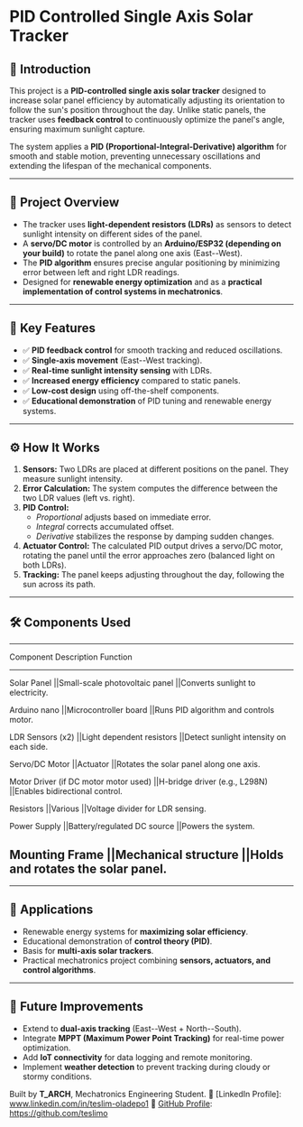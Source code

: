 # PID Controlled Single Axis Solar Tracker

## 📖 Introduction

This project is a **PID-controlled single axis solar tracker** designed
to increase solar panel efficiency by automatically adjusting its
orientation to follow the sun's position throughout the day. Unlike
static panels, the tracker uses **feedback control** to continuously
optimize the panel's angle, ensuring maximum sunlight capture.

The system applies a **PID (Proportional-Integral-Derivative)
algorithm** for smooth and stable motion, preventing unnecessary
oscillations and extending the lifespan of the mechanical components.

------------------------------------------------------------------------

## 🔎 Project Overview

-   The tracker uses **light-dependent resistors (LDRs)** as sensors to
    detect sunlight intensity on different sides of the panel.
-   A **servo/DC motor** is controlled by an **Arduino/ESP32 (depending
    on your build)** to rotate the panel along one axis (East--West).
-   The **PID algorithm** ensures precise angular positioning by
    minimizing error between left and right LDR readings.
-   Designed for **renewable energy optimization** and as a **practical
    implementation of control systems in mechatronics**.

------------------------------------------------------------------------

## 🌟 Key Features

-   ✅ **PID feedback control** for smooth tracking and reduced
    oscillations.
-   ✅ **Single-axis movement** (East--West tracking).
-   ✅ **Real-time sunlight intensity sensing** with LDRs.
-   ✅ **Increased energy efficiency** compared to static panels.
-   ✅ **Low-cost design** using off-the-shelf components.
-   ✅ **Educational demonstration** of PID tuning and renewable energy
    systems.

------------------------------------------------------------------------

## ⚙️ How It Works

1.  **Sensors:** Two LDRs are placed at different positions on the
    panel. They measure sunlight intensity.
2.  **Error Calculation:** The system computes the difference between
    the two LDR values (left vs. right).
3.  **PID Control:**
    -   *Proportional* adjusts based on immediate error.
    -   *Integral* corrects accumulated offset.
    -   *Derivative* stabilizes the response by damping sudden changes.
4.  **Actuator Control:** The calculated PID output drives a servo/DC
    motor, rotating the panel until the error approaches zero (balanced
    light on both LDRs).
5.  **Tracking:** The panel keeps adjusting throughout the day,
    following the sun across its path.

------------------------------------------------------------------------

## 🛠️ Components Used

  -----------------------------------------------------------------------
  Component            Description         Function
  -------------------- ------------------- ------------------------------
  Solar Panel ||Small-scale photovoltaic panel ||Converts sunlight to  electricity.

  Arduino nano ||Microcontroller board ||Runs PID algorithm and controls motor.

  LDR Sensors (x2) ||Light dependent resistors ||Detect sunlight intensity on  each side.

  Servo/DC Motor ||Actuator ||Rotates the solar panel along one axis.

  Motor Driver (if DC  motor motor used) ||H-bridge driver (e.g., L298N) ||Enables bidirectional control.

  Resistors ||Various ||Voltage divider for LDR sensing.

  Power Supply ||Battery/regulated DC source ||Powers the system.

  Mounting Frame ||Mechanical structure ||Holds and rotates the solar panel.
  -----------------------------------------------------------------------

------------------------------------------------------------------------

## 🧩 Applications

-   Renewable energy systems for **maximizing solar efficiency**.
-   Educational demonstration of **control theory (PID)**.
-   Basis for **multi-axis solar trackers**.
-   Practical mechatronics project combining **sensors, actuators, and
    control algorithms**.

------------------------------------------------------------------------

## 🚀 Future Improvements

-   Extend to **dual-axis tracking** (East--West + North--South).
-   Integrate **MPPT (Maximum Power Point Tracking)** for real-time
    power optimization.
-   Add **IoT connectivity** for data logging and remote monitoring.
-   Implement **weather detection** to prevent tracking during cloudy or
    stormy conditions.


Built by **T_ARCH**, Mechatronics Engineering Student.
📌 [LinkedIn Profile]: www.linkedin.com/in/teslim-oladepo1
📌 [GitHub Profile](): https://github.com/teslimo
